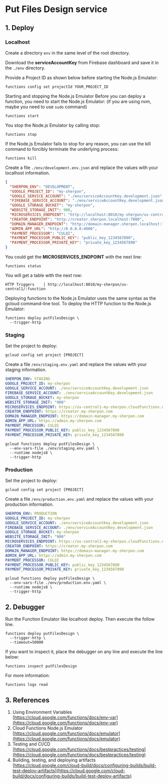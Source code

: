 # Put Files Design service

## 1. Deploy

### Localhost
Create a directory `env` in the same level of the root directory.

Download the **serviceAccountKey** from Firebase dashboard and save it in the `./env` directory.

Provide a Project ID as shown below before starting the Node.js Emulator: 
```
functions config set projectId YOUR_PROJECT_ID
```

Starting and stopping the Node.js Emulator
Before you can deploy a function, you need to start the Node.js Emulator: (if you are using nvm, maybe you need to use `sudo` command)
```
functions start
```

You stop the Node.js Emulator by calling stop:
```
functions stop
```

If the Node.js Emulator fails to stop for any reason, you can use the kill command to forcibly terminate the underlying process:
```
functions kill
```

Create a file ``./env/development.env.json`` and replace the values with your localhost information.
```json
{
  "SHERPON_ENV": "DEVELOPMENT",
  "GOOGLE_PROJECT_ID": "my-sherpon",
  "GOOGLE_SERVICE_ACCOUNT": "./env/serviceAccountKey.development.json",
  "FIREBASE_SERVICE_ACCOUNT": "./env/serviceAccountKey.development.json",
  "GOOGLE_STORAGE_BUCKET": "my-sherpon",
  "WEBSITE_STORAGE_INIT": 900,
  "MICROSERVICES_ENDPOINT": "http://localhost:8010/my-sherpon/us-central1",
  "CREATOR_ENDPOINT": "http://creator.sherpon.localhost:7000",
  "DOMAIN_MANAGER_ENDPOINT": "http://domain-manager.sherpon.localhost:7000",
  "ADMIN_APP_URL": "http://0.0.0.0:4000",
  "PAYMENT_PROCESSOR": "CULQI",
  "PAYMENT_PROCESSOR_PUBLIC_KEY": "public_key_1234567890",
  "PAYMENT_PROCESSOR_PRIVATE_KEY": "private_key_1234567890"
}
```

You could get the **MICROSERVICES_ENDPOINT** with the next line:
```
functions status
```
You will get a table with the next row:
```
HTTP Triggers    │ http://localhost:8010/my-sherpon/us-central1/:function  
```

Deploying functions to the Node.js Emulator uses the same syntax as the gcloud command-line tool.
To deploy the HTTP function to the Node.js Emulator:
```
functions deploy putFilesDesign \
  --trigger-http
```

### Staging
Set the project to deploy: 
```
gcloud config set project [PROJECT]
```

Create a file ``/env/staging.env.yaml`` and replace the values with your staging information.
```yaml
SHERPON_ENV: STAGING
GOOGLE_PROJECT_ID: my-sherpon
GOOGLE_SERVICE_ACCOUNT: ./env/serviceAccountKey.development.json
FIREBASE_SERVICE_ACCOUNT: ./env/serviceAccountKey.development.json
GOOGLE_STORAGE_BUCKET: my-sherpon
WEBSITE_STORAGE_INIT: "900"
MICROSERVICES_ENDPOINT: https://us-central1-my-sherpon.cloudfunctions.net/
CREATOR_ENDPOINT: https://creator.my-sherpon.com
DOMAIN_MANAGER_ENDPOINT: https://domain-manager.my-sherpon.com
ADMIN_APP_URL: https://admin.my-sherpon.com
PAYMENT_PROCESSOR: CULQI
PAYMENT_PROCESSOR_PUBLIC_KEY: public_key_1234567890
PAYMENT_PROCESSOR_PRIVATE_KEY: private_key_1234567890
```

```
gcloud functions deploy putFilesDesign \
  --env-vars-file ./env/staging.env.yaml \
  --runtime nodejs8 \
  --trigger-http
```

### Production
Set the project to deploy: 
```
gcloud config set project [PROJECT]
```

Create a file ``/env/production.env.yaml`` and replace the values with your production information.
```yaml
SHERPON_ENV: PRODUCTION
GOOGLE_PROJECT_ID: my-sherpon
GOOGLE_SERVICE_ACCOUNT: ./env/serviceAccountKey.development.json
FIREBASE_SERVICE_ACCOUNT: ./env/serviceAccountKey.development.json
GOOGLE_STORAGE_BUCKET: my-sherpon
WEBSITE_STORAGE_INIT: "900"
MICROSERVICES_ENDPOINT: https://us-central1-my-sherpon.cloudfunctions.net/
CREATOR_ENDPOINT: https://creator.my-sherpon.com
DOMAIN_MANAGER_ENDPOINT: https://domain-manager.my-sherpon.com
ADMIN_APP_URL: https://admin.my-sherpon.com
PAYMENT_PROCESSOR: CULQI
PAYMENT_PROCESSOR_PUBLIC_KEY: public_key_1234567890
PAYMENT_PROCESSOR_PRIVATE_KEY: private_key_1234567890
```

```
gcloud functions deploy putFilesDesign \
  --env-vars-file ./env/production.env.yaml \
  --runtime nodejs8 \
  --trigger-http
```

## 2. Debugger
Run the Function Emulator like localhost deploy. Then execute the follow line.
```
functions deploy putFilesDesign \
  --trigger-http \
  --timeout=50000
```

If you want to inspect it, place the debugger on any line and execute the line below:
```
functions inspect putFilesDesign
```

For more information:
```
functions logs read
```


## 3. References
1. Using Environment Variables [https://cloud.google.com/functions/docs/env-var](https://cloud.google.com/functions/docs/env-var)
2. Cloud Functions Node.js Emulator [https://cloud.google.com/functions/docs/emulator](https://cloud.google.com/functions/docs/emulator)
3. Testing and CI/CD [https://cloud.google.com/functions/docs/bestpractices/testing](https://cloud.google.com/functions/docs/bestpractices/testing)
4. Building, testing, and deploying artifacts [https://cloud.google.com/cloud-build/docs/configuring-builds/build-test-deploy-artifacts](https://cloud.google.com/cloud-build/docs/configuring-builds/build-test-deploy-artifacts)
